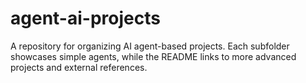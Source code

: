 # agent-ai-projects
A repository for organizing AI agent-based projects. Each subfolder showcases simple agents, while the README links to more advanced projects and external references.
